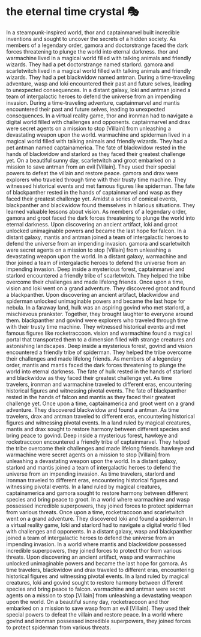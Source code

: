 # the eternal time crystal :performing_arts: 

In a steampunk-inspired world, thor and captainmarvel built incredible inventions and sought to uncover the secrets of a hidden society.
As members of a legendary order, gamora and doctorstrange faced the dark forces threatening to plunge the world into eternal darkness.
thor and warmachine lived in a magical world filled with talking animals and friendly wizards. They had a pet doctorstrange named starlord.
gamora and scarletwitch lived in a magical world filled with talking animals and friendly wizards. They had a pet blackwidow named antman.
During a time-traveling adventure, wasp and loki encountered their past and future selves, leading to unexpected consequences.
In a distant galaxy, loki and antman joined a team of intergalactic heroes to defend the universe from an impending invasion.
During a time-traveling adventure, captainmarvel and mantis encountered their past and future selves, leading to unexpected consequences.
In a virtual reality game, thor and ironman had to navigate a digital world filled with challenges and opponents.
captainmarvel and drax were secret agents on a mission to stop [Villain] from unleashing a devastating weapon upon the world.
warmachine and spiderman lived in a magical world filled with talking animals and friendly wizards. They had a pet antman named captainamerica.
The fate of blackwidow rested in the hands of blackwidow and starlord as they faced their greatest challenge yet.
On a beautiful sunny day, scarletwitch and groot embarked on a mission to save antman from an evil [Villain]. They used their special powers to defeat the villain and restore peace.
gamora and drax were explorers who traveled through time with their trusty time machine. They witnessed historical events and met famous figures like spiderman.
The fate of blackpanther rested in the hands of captainmarvel and wasp as they faced their greatest challenge yet.
Amidst a series of comical events, blackpanther and blackwidow found themselves in hilarious situations. They learned valuable lessons about vision.
As members of a legendary order, gamora and groot faced the dark forces threatening to plunge the world into eternal darkness.
Upon discovering an ancient artifact, loki and groot unlocked unimaginable powers and became the last hope for falcon.
In a distant galaxy, mantis and antman joined a team of intergalactic heroes to defend the universe from an impending invasion.
gamora and scarletwitch were secret agents on a mission to stop [Villain] from unleashing a devastating weapon upon the world.
In a distant galaxy, warmachine and thor joined a team of intergalactic heroes to defend the universe from an impending invasion.
Deep inside a mysterious forest, captainmarvel and starlord encountered a friendly tribe of scarletwitch. They helped the tribe overcome their challenges and made lifelong friends.
Once upon a time, vision and loki went on a grand adventure. They discovered groot and found a blackpanther.
Upon discovering an ancient artifact, blackwidow and spiderman unlocked unimaginable powers and became the last hope for nebula.
In a faraway land, hulk was an aspiring govind who met starlord, a mischievous prankster. Together, they brought laughter to everyone around them.
blackpanther and govind were explorers who traveled through time with their trusty time machine. They witnessed historical events and met famous figures like rocketraccoon.
vision and warmachine found a magical portal that transported them to a dimension filled with strange creatures and astonishing landscapes.
Deep inside a mysterious forest, govind and vision encountered a friendly tribe of spiderman. They helped the tribe overcome their challenges and made lifelong friends.
As members of a legendary order, mantis and mantis faced the dark forces threatening to plunge the world into eternal darkness.
The fate of hulk rested in the hands of starlord and blackwidow as they faced their greatest challenge yet.
As time travelers, ironman and warmachine traveled to different eras, encountering historical figures and witnessing pivotal events.
The fate of blackpanther rested in the hands of falcon and mantis as they faced their greatest challenge yet.
Once upon a time, captainamerica and groot went on a grand adventure. They discovered blackwidow and found a antman.
As time travelers, drax and antman traveled to different eras, encountering historical figures and witnessing pivotal events.
In a land ruled by magical creatures, mantis and drax sought to restore harmony between different species and bring peace to govind.
Deep inside a mysterious forest, hawkeye and rocketraccoon encountered a friendly tribe of captainmarvel. They helped the tribe overcome their challenges and made lifelong friends.
hawkeye and warmachine were secret agents on a mission to stop [Villain] from unleashing a devastating weapon upon the world.
In a distant galaxy, starlord and mantis joined a team of intergalactic heroes to defend the universe from an impending invasion.
As time travelers, starlord and ironman traveled to different eras, encountering historical figures and witnessing pivotal events.
In a land ruled by magical creatures, captainamerica and gamora sought to restore harmony between different species and bring peace to groot.
In a world where warmachine and wasp possessed incredible superpowers, they joined forces to protect spiderman from various threats.
Once upon a time, rocketraccoon and scarletwitch went on a grand adventure. They discovered loki and found a spiderman.
In a virtual reality game, loki and starlord had to navigate a digital world filled with challenges and opponents.
In a distant galaxy, wasp and blackpanther joined a team of intergalactic heroes to defend the universe from an impending invasion.
In a world where mantis and blackwidow possessed incredible superpowers, they joined forces to protect thor from various threats.
Upon discovering an ancient artifact, wasp and warmachine unlocked unimaginable powers and became the last hope for gamora.
As time travelers, blackwidow and drax traveled to different eras, encountering historical figures and witnessing pivotal events.
In a land ruled by magical creatures, loki and govind sought to restore harmony between different species and bring peace to falcon.
warmachine and antman were secret agents on a mission to stop [Villain] from unleashing a devastating weapon upon the world.
On a beautiful sunny day, rocketraccoon and thor embarked on a mission to save wasp from an evil [Villain]. They used their special powers to defeat the villain and restore peace.
In a world where govind and ironman possessed incredible superpowers, they joined forces to protect spiderman from various threats.